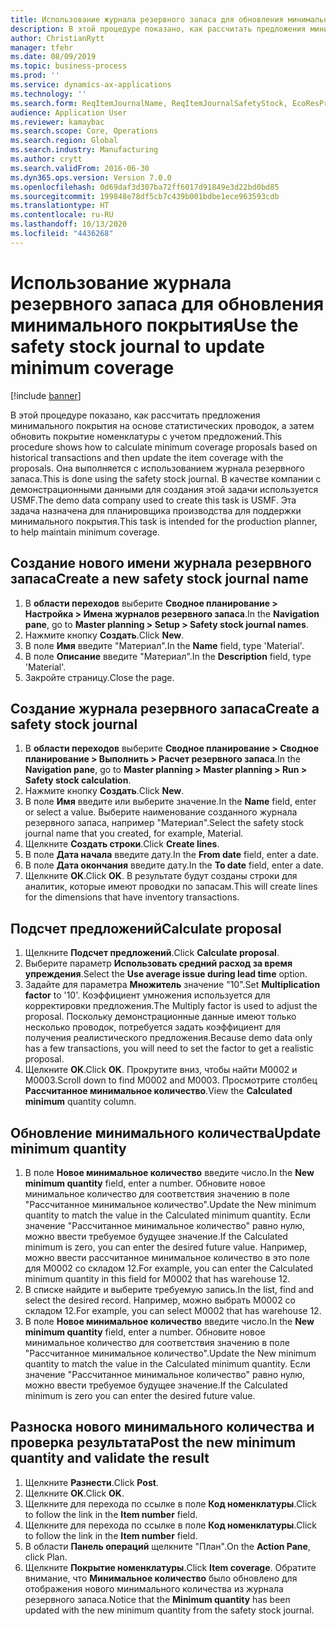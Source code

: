```yaml
---
title: Использование журнала резервного запаса для обновления минимального покрытия
description: В этой процедуре показано, как рассчитать предложения минимального покрытия на основе статистических проводок, а затем обновить покрытие номенклатуры с учетом предложений.
author: ChristianRytt
manager: tfehr
ms.date: 08/09/2019
ms.topic: business-process
ms.prod: ''
ms.service: dynamics-ax-applications
ms.technology: ''
ms.search.form: ReqItemJournalName, ReqItemJournalSafetyStock, EcoResProductInformationDialog, EcoResProductDetailsExtended, ReqItemTable
audience: Application User
ms.reviewer: kamaybac
ms.search.scope: Core, Operations
ms.search.region: Global
ms.search.industry: Manufacturing
ms.author: crytt
ms.search.validFrom: 2016-06-30
ms.dyn365.ops.version: Version 7.0.0
ms.openlocfilehash: 0d69daf3d307ba72ff6017d91849e3d22bd0bd85
ms.sourcegitcommit: 199848e78df5cb7c439b001bdbe1ece963593cdb
ms.translationtype: HT
ms.contentlocale: ru-RU
ms.lasthandoff: 10/13/2020
ms.locfileid: "4436268"
---
```

# <a name="use-the-safety-stock-journal-to-update-minimum-coverage"></a><span data-ttu-id="d5cfc-103">Использование журнала резервного запаса для обновления минимального покрытия</span><span class="sxs-lookup"><span data-stu-id="d5cfc-103">Use the safety stock journal to update minimum coverage</span></span>

[!include [banner](../../includes/banner.md)]

<span data-ttu-id="d5cfc-104">В этой процедуре показано, как рассчитать предложения минимального покрытия на основе статистических проводок, а затем обновить покрытие номенклатуры с учетом предложений.</span><span class="sxs-lookup"><span data-stu-id="d5cfc-104">This procedure shows how to calculate minimum coverage proposals based on historical transactions and then update the item coverage with the proposals.</span></span> <span data-ttu-id="d5cfc-105">Она выполняется с использованием журнала резервного запаса.</span><span class="sxs-lookup"><span data-stu-id="d5cfc-105">This is done using the safety stock journal.</span></span> <span data-ttu-id="d5cfc-106">В качестве компании с демонстрационными данными для создания этой задачи используется USMF.</span><span class="sxs-lookup"><span data-stu-id="d5cfc-106">The demo data company used to create this task is USMF.</span></span> <span data-ttu-id="d5cfc-107">Эта задача назначена для планировщика производства для поддержки минимального покрытия.</span><span class="sxs-lookup"><span data-stu-id="d5cfc-107">This task is intended for the production planner, to help maintain minimum coverage.</span></span>


## <a name="create-a-new-safety-stock-journal-name"></a><span data-ttu-id="d5cfc-108">Создание нового имени журнала резервного запаса</span><span class="sxs-lookup"><span data-stu-id="d5cfc-108">Create a new safety stock journal name</span></span>
1. <span data-ttu-id="d5cfc-109">В **области переходов** выберите **Сводное планирование > Настройка > Имена журналов резервного запаса**.</span><span class="sxs-lookup"><span data-stu-id="d5cfc-109">In the **Navigation pane**, go to **Master planning > Setup > Safety stock journal names**.</span></span>
2. <span data-ttu-id="d5cfc-110">Нажмите кнопку **Создать**.</span><span class="sxs-lookup"><span data-stu-id="d5cfc-110">Click **New**.</span></span>
3. <span data-ttu-id="d5cfc-111">В поле **Имя** введите "Материал".</span><span class="sxs-lookup"><span data-stu-id="d5cfc-111">In the **Name** field, type 'Material'.</span></span>
4. <span data-ttu-id="d5cfc-112">В поле **Описание** введите "Материал".</span><span class="sxs-lookup"><span data-stu-id="d5cfc-112">In the **Description** field, type 'Material'.</span></span>
5. <span data-ttu-id="d5cfc-113">Закройте страницу.</span><span class="sxs-lookup"><span data-stu-id="d5cfc-113">Close the page.</span></span>

## <a name="create-a-safety-stock-journal"></a><span data-ttu-id="d5cfc-114">Создание журнала резервного запаса</span><span class="sxs-lookup"><span data-stu-id="d5cfc-114">Create a safety stock journal</span></span>
1. <span data-ttu-id="d5cfc-115">В **области переходов** выберите **Сводное планирование > Сводное планирование > Выполнить > Расчет резервного запаса**.</span><span class="sxs-lookup"><span data-stu-id="d5cfc-115">In the **Navigation pane**, go to **Master planning > Master planning > Run > Safety stock calculation**.</span></span>
2. <span data-ttu-id="d5cfc-116">Нажмите кнопку **Создать**.</span><span class="sxs-lookup"><span data-stu-id="d5cfc-116">Click **New**.</span></span>
3. <span data-ttu-id="d5cfc-117">В поле **Имя** введите или выберите значение.</span><span class="sxs-lookup"><span data-stu-id="d5cfc-117">In the **Name** field, enter or select a value.</span></span> <span data-ttu-id="d5cfc-118">Выберите наименование созданного журнала резервного запаса, например "Материал".</span><span class="sxs-lookup"><span data-stu-id="d5cfc-118">Select the safety stock journal name that you created, for example, Material.</span></span>  
4. <span data-ttu-id="d5cfc-119">Щелкните **Создать строки**.</span><span class="sxs-lookup"><span data-stu-id="d5cfc-119">Click **Create lines**.</span></span>
5. <span data-ttu-id="d5cfc-120">В поле **Дата начала** введите дату.</span><span class="sxs-lookup"><span data-stu-id="d5cfc-120">In the **From date** field, enter a date.</span></span>  
6. <span data-ttu-id="d5cfc-121">В поле **Дата окончания** введите дату.</span><span class="sxs-lookup"><span data-stu-id="d5cfc-121">In the **To date** field, enter a date.</span></span>
7. <span data-ttu-id="d5cfc-122">Щелкните **OK**.</span><span class="sxs-lookup"><span data-stu-id="d5cfc-122">Click **OK**.</span></span> <span data-ttu-id="d5cfc-123">В результате будут созданы строки для аналитик, которые имеют проводки по запасам.</span><span class="sxs-lookup"><span data-stu-id="d5cfc-123">This will create lines for the dimensions that have inventory transactions.</span></span>  

## <a name="calculate-proposal"></a><span data-ttu-id="d5cfc-124">Подсчет предложений</span><span class="sxs-lookup"><span data-stu-id="d5cfc-124">Calculate proposal</span></span>
1. <span data-ttu-id="d5cfc-125">Щелкните **Подсчет предложений**.</span><span class="sxs-lookup"><span data-stu-id="d5cfc-125">Click **Calculate proposal**.</span></span>
2. <span data-ttu-id="d5cfc-126">Выберите параметр **Использовать средний расход за время упреждения**.</span><span class="sxs-lookup"><span data-stu-id="d5cfc-126">Select the **Use average issue during lead time** option.</span></span>
3. <span data-ttu-id="d5cfc-127">Задайте для параметра **Множитель** значение "10".</span><span class="sxs-lookup"><span data-stu-id="d5cfc-127">Set **Multiplication factor** to '10'.</span></span> <span data-ttu-id="d5cfc-128">Коэффициент умножения используется для корректировки предложения.</span><span class="sxs-lookup"><span data-stu-id="d5cfc-128">The Multiply factor is used to adjust the proposal.</span></span> <span data-ttu-id="d5cfc-129">Поскольку демонстрационные данные имеют только несколько проводок, потребуется задать коэффициент для получения реалистического предложения.</span><span class="sxs-lookup"><span data-stu-id="d5cfc-129">Because demo data only has a few transactions, you will need to set the factor to get a realistic proposal.</span></span>  
4. <span data-ttu-id="d5cfc-130">Щелкните **OK**.</span><span class="sxs-lookup"><span data-stu-id="d5cfc-130">Click **OK**.</span></span> <span data-ttu-id="d5cfc-131">Прокрутите вниз, чтобы найти M0002 и M0003.</span><span class="sxs-lookup"><span data-stu-id="d5cfc-131">Scroll down to find M0002 and M0003.</span></span> <span data-ttu-id="d5cfc-132">Просмотрите столбец **Рассчитанное минимальное количество**.</span><span class="sxs-lookup"><span data-stu-id="d5cfc-132">View the **Calculated minimum** quantity column.</span></span>   

## <a name="update-minimum-quantity"></a><span data-ttu-id="d5cfc-133">Обновление минимального количества</span><span class="sxs-lookup"><span data-stu-id="d5cfc-133">Update minimum quantity</span></span>
1. <span data-ttu-id="d5cfc-134">В поле **Новое минимальное количество** введите число.</span><span class="sxs-lookup"><span data-stu-id="d5cfc-134">In the **New minimum quantity** field, enter a number.</span></span> <span data-ttu-id="d5cfc-135">Обновите новое минимальное количество для соответствия значению в поле "Рассчитанное минимальное количество".</span><span class="sxs-lookup"><span data-stu-id="d5cfc-135">Update the New minimum quantity to match the value in the Calculated minimum quantity.</span></span> <span data-ttu-id="d5cfc-136">Если значение "Рассчитанное минимальное количество" равно нулю, можно ввести требуемое будущее значение.</span><span class="sxs-lookup"><span data-stu-id="d5cfc-136">If the Calculated minimum is zero,  you can enter the desired future value.</span></span> <span data-ttu-id="d5cfc-137">Например, можно ввести рассчитанное минимальное количество в это поле для M0002 со складом 12.</span><span class="sxs-lookup"><span data-stu-id="d5cfc-137">For example, you can enter the Calculated minimum quantity in this field for M0002 that has warehouse 12.</span></span>  
2. <span data-ttu-id="d5cfc-138">В списке найдите и выберите требуемую запись.</span><span class="sxs-lookup"><span data-stu-id="d5cfc-138">In the list, find and select the desired record.</span></span> <span data-ttu-id="d5cfc-139">Например, можно выбрать M0002 со складом 12.</span><span class="sxs-lookup"><span data-stu-id="d5cfc-139">For example, you can select M0002 that has warehouse 12.</span></span>  
3. <span data-ttu-id="d5cfc-140">В поле **Новое минимальное количество** введите число.</span><span class="sxs-lookup"><span data-stu-id="d5cfc-140">In the **New minimum quantity** field, enter a number.</span></span> <span data-ttu-id="d5cfc-141">Обновите новое минимальное количество для соответствия значению в поле "Рассчитанное минимальное количество".</span><span class="sxs-lookup"><span data-stu-id="d5cfc-141">Update the New minimum quantity to match the value in the Calculated minimum quantity.</span></span> <span data-ttu-id="d5cfc-142">Если значение "Рассчитанное минимальное количество" равно нулю, можно ввести требуемое будущее значение.</span><span class="sxs-lookup"><span data-stu-id="d5cfc-142">If the Calculated minimum is zero you can enter the desired future value.</span></span>  

## <a name="post-the-new-minimum-quantity-and-validate-the-result"></a><span data-ttu-id="d5cfc-143">Разноска нового минимального количества и проверка результата</span><span class="sxs-lookup"><span data-stu-id="d5cfc-143">Post the new minimum quantity and validate the result</span></span>
1. <span data-ttu-id="d5cfc-144">Щелкните **Разнести**.</span><span class="sxs-lookup"><span data-stu-id="d5cfc-144">Click **Post**.</span></span>
2. <span data-ttu-id="d5cfc-145">Щелкните **OK**.</span><span class="sxs-lookup"><span data-stu-id="d5cfc-145">Click **OK**.</span></span>
3. <span data-ttu-id="d5cfc-146">Щелкните для перехода по ссылке в поле **Код номенклатуры**.</span><span class="sxs-lookup"><span data-stu-id="d5cfc-146">Click to follow the link in the **Item number** field.</span></span>
4. <span data-ttu-id="d5cfc-147">Щелкните для перехода по ссылке в поле **Код номенклатуры**.</span><span class="sxs-lookup"><span data-stu-id="d5cfc-147">Click to follow the link in the **Item number** field.</span></span>
5. <span data-ttu-id="d5cfc-148">В области **Панель операций** щелкните "План".</span><span class="sxs-lookup"><span data-stu-id="d5cfc-148">On the **Action Pane**, click Plan.</span></span>
6. <span data-ttu-id="d5cfc-149">Щелкните **Покрытие номенклатуры**.</span><span class="sxs-lookup"><span data-stu-id="d5cfc-149">Click **Item coverage**.</span></span> <span data-ttu-id="d5cfc-150">Обратите внимание, что **Минимальное количество** было обновлено для отображения нового минимального количества из журнала резервного запаса.</span><span class="sxs-lookup"><span data-stu-id="d5cfc-150">Notice that the **Minimum quantity** has been updated with the new minimum quantity from the safety stock journal.</span></span>  

